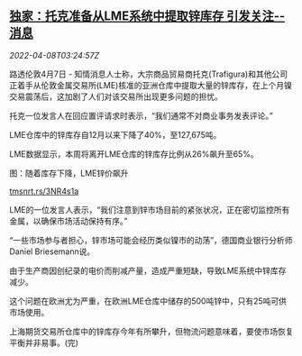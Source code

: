 <!--1649388662000-->
[独家：托克准备从LME系统中提取锌库存 引发关注--消息](https://cn.reuters.com/article/exclusive-trafigura-zinc-lme-0407-thur-idCNKCS2M008B)
------

<div><i>2022-04-08T03:24:57Z</i></div><p>路透伦敦4月7日 - 知情消息人士称，大宗商品贸易商托克(Trafigura)和其他公司正着手从伦敦金属交易所(LME)核准的亚洲仓库中提取大量的锌库存，在上个月镍交易震荡后，这加剧了人们对该交易所出现更多问题的担忧。</p><p>托克一位发言人在回应置评请求时表示，“我们通常不对商业事务发表评论。”</p><p>LME仓库中的锌库存自12月以来下降了40%，至127,675吨。</p><p>LME数据显示，本周将离开LME仓库的锌库存比例从26%飙升至65%。</p><p>图：随着库存下降，LME锌价飙升</p><p><a href="https://tmsnrt.rs/3NR4s1a">tmsnrt.rs/3NR4s1a</a></p><p>LME的一位发言人表示，“我们注意到锌市场目前的紧张状况，正在密切监控所有金属，以确保市场活动保持有序。”</p><p>“一些市场参与者担心，锌市场可能会经历类似镍市的动荡”，德国商业银行分析师Daniel Briesemann说。</p><p>由于生产商因创纪录的电价而削减产量，造成严重短缺，导致LME系统中锌库存减少。</p><p>这个问题在欧洲尤为严重，在欧洲LME仓库中储存的500吨锌中，只有25吨可供市场使用。</p><p>上海期货交易所仓库中的锌库存今年有所攀升，但物流问题意味着，要使市场恢复平衡并非易事。(完)</p>
